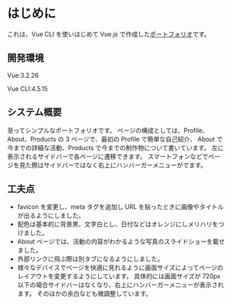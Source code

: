 # はじめに

これは、Vue CLI を使いはじめて Vue.js で作成した[ポートフォリオ](https://nakaji-portfolio.web.app/)です。

## 開発環境

Vue:3.2.26

Vue CLI:4.5.15

## システム概要

至ってシンプルなポートフォリオです。
ページの構成としては、Profile、About、Products の 3 ページで、最初の Profile で簡単な自己紹介、
About で今までの詳細な活動、Products で今までの制作物について書いています。
左に表示されるサイドバーで各ページに遷移できます。
スマートフォンなどでページを見た際はサイドバーではなく右上にハンバーガーメニューがでます。

## 工夫点

- favicon を変更し、meta タグを追加し URL を貼ったときに画像やタイトルが出るようにしました。
- 配色は基本的に背景黒、文字白とし、日付などはオレンジにしメリハリをつけました。
- About ページでは、活動の内容がわかるような写真のスライドショーを載せました。
- 外部リンクに飛ぶ際は別タブになるようにしました。
- 様々なデバイスでページを快適に見れるように画面サイズによってページのレイアウトを変更するようにしています。
  具体的には画面サイズが 720px 以下の場合サイドバーはなくなり、右上にハンバーガーメニューが表示されます。
  そのほかの余白なども微調整しています。
